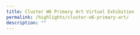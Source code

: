 ```yaml
---
title: Cluster W6 Primary Art Virtual Exhibition
permalink: /highlights/cluster-w6-primary-art/
description: ""
---
```


